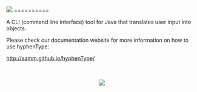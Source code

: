 <img src="http://aamm.github.io/hyphenType/images/hyphenType_logo.png">
==========

A CLI (command line interface) tool for Java that translates user input into objects.

Please check our documentation website for more information on how to use hyphenType:

http://aamm.github.io/hyphenType/

<br>
<br>

<center><img src="http://aamm.github.io/hyphenType/images/diagram.png"></center>

